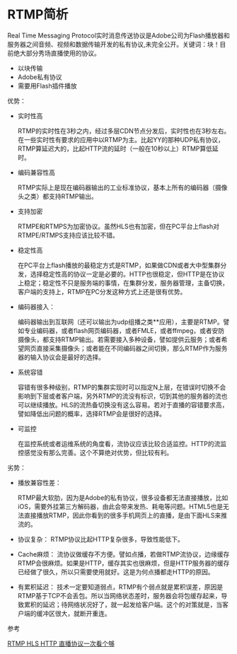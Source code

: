 # RTMP简析

Real Time Messaging Protocol实时消息传送协议是Adobe公司为Flash播放器和服务器之间音频、视频和数据传输开发的私有协议,未完全公开。关键词：块！目前绝大部分秀场直播使用的协议。



- 以块传输
- Adobe私有协议
- 需要用Flash插件播放





 优势：

- 实时性高

  RTMP的实时性在3秒之内，经过多层CDN节点分发后，实时性也在3秒左右。在一些实时性有要求的应用中以RTMP为主。比起YY的那种UDP私有协议，RTMP算延迟大的，比起HTTP流的延时（一般在10秒以上）RTMP算低延时。

- 编码兼容性高

  RTMP实际上是现在编码器输出的工业标准协议，基本上所有的编码器（摄像头之类）都支持RTMP输出。

- 支持加密

  RTMPE和RTMPS为加密协议。虽然HLS也有加密，但在PC平台上flash对RTMPE/RTMPS支持应该比较不错。

- 稳定性高

  在PC平台上flash播放的最稳定方式是RTMP，如果做CDN或者大中型集群分发，选择稳定性高的协议一定是必要的。HTTP也很稳定，但HTTP是在协议上稳定；稳定性不只是服务端的事情，在集群分发，服务器管理，主备切换，客户端的支持上，RTMP在PC分发这种方式上还是很有优势。

- 编码器接入：

  编码器输出到互联网（还可以输出为udp组播之类**应用），主要是RTMP。譬如专业编码器，或者flash网页编码器，或者FMLE，或者ffmpeg，或者安防摄像头，都支持RTMP输出。若需要接入多种设备，譬如提供云服务；或者希望网页直接采集摄像头；或者能在不同编码器之间切换，那么RTMP作为服务器的输入协议会是最好的选择。

- 系统容错

  容错有很多种级别，RTMP的集群实现时可以指定N上层，在错误时切换不会影响到下层或者客户端，另外RTMP的流没有标识，切到其他的服务器的流也可以继续播放。HLS的流热备切换没有这么容易。若对于直播的容错要求高，譬如降低出问题的概率，选择RTMP会是很好的选择。

- 可监控

  在监控系统或者运维系统的角度看，流协议应该比较合适监控。HTTP的流监控感觉没有那么完善。这个不算绝对优势，但比较有利。

劣势：

- 播放兼容性差：

  RTMP最大软肋，因为是Adobe的私有协议，很多设备都无法直接播放，比如iOS，需要外挂第三方解码器，由此会带来发热、耗电等问题。HTML5也是无法直接播放RTMP，因此你看到的很多手机网页上的直播，是由下面HLS来推流的。

- 协议复杂：
  RTMP协议比起HTTP复杂很多，导致性能低下。

- Cache麻烦：
  流协议做缓存不方便。譬如点播，若做RTMP流协议，边缘缓存RTMP会很麻烦。如果是HTTP，缓存其实也很麻烦，但是HTTP服务器的缓存已经做了很久，所以只需要使用就好。这是为何点播都走HTTP的原因。

- 有累积延迟：
  技术一定要知道弱点，RTMP有个弱点就是累积误差，原因是RTMP基于TCP不会丢包。所以当网络状态差时，服务器会将包缓存起来，导致累积的延迟；待网络状况好了，就一起发给客户端。这个的对策就是，当客户端的缓冲区很大，就断开重连。





参考

[RTMP HLS HTTP 直播协议一次看个够](https://www.jianshu.com/p/4c89b2c83e59)
